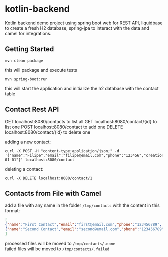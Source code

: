 # kotlin-backend
Kotlin backend demo project using spring boot web for REST API, liquidbase to create a fresh H2 database, 
 spring-jpa to interact with the data and camel for integrations.
 
## Getting Started

`mvn clean package`

this will package and execute tests 

`mvn spring-boot:run`

this will start the application and initialize the h2 database with the contact table 

## Contact Rest API
GET localhost:8080/contacts to list all
GET localhost:8080/contact/{id} to list one
POST localhost:8080/contact to add one
DELETE localhost:8080/contact/{id} to delete one

adding a new contact: 

```$bash
curl -X POST -H "content-type:application/json;" -d '{"name":"Filipe","email":"filipe@email.com","phone":"123456","creationDate":"2020-01-01"}' localhost:8080/contact
```

deleting a contact: 

```$bash
curl -X DELETE localhost:8080/contact/1
```

## Contacts from File with Camel

add a file with any name in the folder `/tmp/contacts` with the content in this format:

```json
[
{"name":"First Contact","email":"first@email.com","phone":"123456789", "creationDate":"2020-01-01"},
{"name":"Second Contact","email":"second@email.com","phone":"123456789","creationDate":"2020-01-01"}
]
```

processed files will be moved to `/tmp/contacts/.done`  
failed files will be moved to `/tmp/contacts/.failed`

